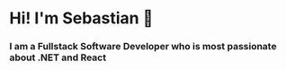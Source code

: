 # Hi! I'm **Sebastian** 👋
### I am a Fullstack Software Developer who is most passionate about .NET and React

